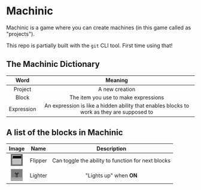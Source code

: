 # Machinic
Machinic is a game where you can create machines (in this game called as "projects").

This repo is partially built with the `git` CLI tool. First time using that!
## The Machinic Dictionary
|Word|Meaning|
|:-:|:-:|
|Project|A new creation|
|Block|The item you use to make expressions|
|Expression|An expression is like a hidden ability that enables blocks to work as they are supposed to|
## A list of the blocks in Machinic
|Image|Name|Description|
|:-:|:-:|:-:|
|![Flipper](blocks/flipper0.png)|Flipper|Can toggle the ability to function for next blocks|
|![Lighter](blocks/lighter0.png)|Lighter|"Lights up" when **ON**|

